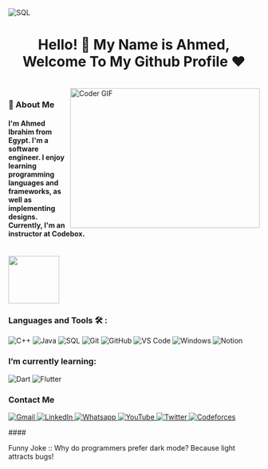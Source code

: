 <img alt="SQL" src="https://img.shields.io/badge/-SQL-black?style=flat-square&logo=sql">
<h1 align="center">Hello! 👋 My Name is Ahmed, Welcome To My Github Profile ♥</h1>
<br>
<img align="right" src="https://media.giphy.com/media/SWoSkN6DxTszqIKEqv/giphy.gif" alt="Coder GIF" width="380" height="280">

<h3>🚀 About Me</h3> 
<h4>I'm Ahmed Ibrahim from Egypt. I'm a software engineer. I enjoy learning programming languages and frameworks, as well as implementing designs. Currently, I'm an instructor at Codebox.</h4>

<br>

<img align="center" src="https://github.com/Govindv7555/Govindv7555/blob/main/49e76e0596857673c5c80c85b84394c1.gif" width="45%" height="95px">

<h3>Languages and Tools 🛠 :</h3>

<p>
  <img alt="C++" src="https://img.shields.io/badge/-C++-%23E44D27?style=flat-square&logo=c%2B%2B">
  <img alt="Java" src="https://img.shields.io/badge/-Java-%231572B6?style=flat-square&logo=java">
  <img alt="SQL" src="https://img.shields.io/badge/-SQL-black?style=flat-square&logo=sql">
  <img alt="Git" src="https://img.shields.io/badge/-Git-563D7C?style=flat-square&logo=git&logoColor=%23ffffff">
  <img alt="GitHub" src="https://img.shields.io/badge/-GitHub-15b4c1?style=flat-square&logo=github&logoColor=%23ffffff">
  <img alt="VS Code" src="https://img.shields.io/badge/-VS%20Code-%23CC6699?style=flat-square&logo=visual-studio-code&logoColor=ffffff">
  <img alt="Windows" src="https://img.shields.io/badge/-Windows-%23F05032?style=flat-square&logo=windows&logoColor=%23ffffff">
  <img alt="Notion" src="http://img.shields.io/badge/-Notion-007ACC?style=flat-square&logo=notion&logoColor=000">
</p>

<h3>I’m currently learning:</h3>

<p>
  <img alt="Dart" src="https://img.shields.io/badge/-Dart-%23282C34?style=flat-square&logo=dart">
  <img alt="Flutter" src="https://img.shields.io/badge/-Flutter-7348b6?style=flat-square&logo=flutter">
</p>

<h3>Contact Me</h3>

<p>
  <a href="mailto:Ahmed.ibrahim7893@gmail.com">
    <img alt="Gmail" src="https://img.shields.io/badge/Gmail-D14836?style=for-the-badge&logo=gmail&logoColor=white">
  </a>
  <a href="https://www.linkedin.com/in/ahmed-ibrahim-2a7851254/">
    <img alt="LinkedIn" src="https://img.shields.io/badge/LinkedIn-0077B5?style=for-the-badge&logo=linkedin&logoColor=white">
  </a>
  <a href="https://wa.link/uohlcp">
    <img alt="Whatsapp" src="https://img.shields.io/badge/-Whatsapp-075e54?style=for-the-badge&logo=Whatsapp&logoColor=white">
  </a>
  <a href="https://www.youtube.com/channel/UCtJsWJh15XRxNjTkii4xsSw">
    <img alt="YouTube" src="https://img.shields.io/badge/YouTube-FF0000?style=for-the-badge&logo=youtube&logoColor=white">
  </a>
  <a href="https://twitter.com/jamika7893">
    <img alt="Twitter" src="https://img.shields.io/badge/Twitter-1DA1F2?style=for-the-badge&logo=twitter&logoColor=white">
  </a>
  <a href="https://codeforces.com/profile/jamika78">
    <img alt="Codeforces" src="https://img.shields.io/badge/Codeforces-1F8ACB?style=for-the-badge&logo=codeforces&logoColor=white">
  </a>
</p>

####<p>Funny Joke :: Why do programmers prefer dark mode? Because light attracts bugs!</p>
